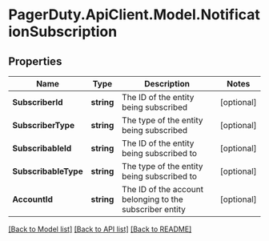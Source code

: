 # PagerDuty.ApiClient.Model.NotificationSubscription
## Properties

Name | Type | Description | Notes
------------ | ------------- | ------------- | -------------
**SubscriberId** | **string** | The ID of the entity being subscribed | [optional] 
**SubscriberType** | **string** | The type of the entity being subscribed | [optional] 
**SubscribableId** | **string** | The ID of the entity being subscribed to | [optional] 
**SubscribableType** | **string** | The type of the entity being subscribed to | [optional] 
**AccountId** | **string** | The ID of the account belonging to the subscriber entity | [optional] 

[[Back to Model list]](../README.md#documentation-for-models) [[Back to API list]](../README.md#documentation-for-api-endpoints) [[Back to README]](../README.md)


